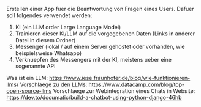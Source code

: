 Erstellen einer App fuer die Beantwortung von Fragen eines Users.
Dafuer soll folgendes verwendet werden:
1. KI (ein LLM order Large Language Model)
2. Trainieren dieser KI/LLM auf die vorgegebenen Daten (Links in anderer Datei in diesem Ordner)
3. Messenger (lokal / auf einem Server gehostet oder vorhanden, wie beispielsweise Whatsapp)
4. Verknuepfen des Messengers mit der KI, meistens ueber eine sogenannte API

Was ist ein LLM:
https://www.iese.fraunhofer.de/blog/wie-funktionieren-llms/
Vorschlaege zu den LLMs:
https://www.datacamp.com/blog/top-open-source-llms
Vorschlaege zur Webintegration eines Chats in Website:
https://dev.to/documatic/build-a-chatbot-using-python-django-46hb
